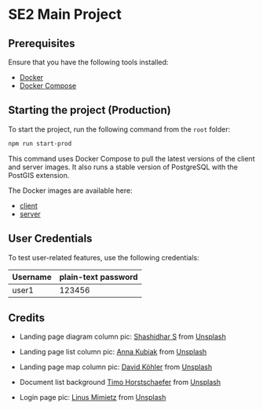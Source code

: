 # SE2 Main Project

## Prerequisites

Ensure that you have the following tools installed:

- [Docker](https://www.docker.com/)
- [Docker Compose](https://docs.docker.com/compose/)

## Starting the project (Production)

To start the project, run the following command from the `root` folder:

```bash
npm run start-prod
```

This command uses Docker Compose to pull the latest versions of the client and server images. It also runs a stable version of PostgreSQL with the PostGIS extension.

The Docker images are available here:
- [client](https://hub.docker.com/layers/emacoricciati/se2-g1/client/images/sha256-430ff6cd4a51d831be3ac630e31d11742133ef9a64165db0bcb1e3362522a8fd) 
- [server](https://hub.docker.com/layers/emacoricciati/se2-g1/server/images/sha256-e15a25d937ec39b6a2fb0156695dbb62cb285725569b1cfb770bd176967639ab)

## User Credentials

To test user-related features, use the following credentials:

|         Username      | plain-text password      |
|-----------------------|--------------------------|
| user1                 |     123456               |

## Credits
- Landing page diagram column pic: <a href="https://unsplash.com/it/@driftswift?utm_content=creditCopyText&utm_medium=referral&utm_source=unsplash">Shashidhar S</a> from <a href="https://unsplash.com/it/foto/una-casa-coperta-di-neve-con-una-luna-piena-sullo-sfondo-pZJGkVqhQhM?utm_content=creditCopyText&utm_medium=referral&utm_source=unsplash">Unsplash</a>

- Landing page list column pic: <a href="https://unsplash.com/it/@mietlicha?utm_content=creditCopyText&utm_medium=referral&utm_source=unsplash">Anna Kubiak</a> from <a href="https://unsplash.com/it/foto/silhouette-di-montagna-sotto-aurora-borealis-4OLiKJ48ADY?utm_content=creditCopyText&utm_medium=referral&utm_source=unsplash">Unsplash</a>

- Landing page map column pic: <a href="https://unsplash.com/it/@davidkhlr?utm_content=creditCopyText&utm_medium=referral&utm_source=unsplash">David Köhler</a> from <a href="https://unsplash.com/it/foto/unaurora-verde-e-blu-su-una-foresta-innevata-Uqh1XtNYhus?utm_content=creditCopyText&utm_medium=referral&utm_source=unsplash">Unsplash</a>

- Document list background <a href="https://unsplash.com/it/@thrstschfr?utm_content=creditCopyText&utm_medium=referral&utm_source=unsplash">Timo Horstschaefer</a> from <a href="https://unsplash.com/it/foto/cielo-verde-e-blu-sopra-il-campo-coperto-di-neve-e-gli-alberi-3QTe0CdhcL4?utm_content=creditCopyText&utm_medium=referral&utm_source=unsplash">Unsplash</a>
      
- Login page pic: <a href="https://unsplash.com/it/@linusmimietz?utm_content=creditCopyText&utm_medium=referral&utm_source=unsplash">Linus Mimietz</a> from <a href="https://unsplash.com/it/foto/persone-alla-strada-tra-gli-edifici-commerciali-QYI__0vehUs?utm_content=creditCopyText&utm_medium=referral&utm_source=unsplash">Unsplash</a>
      
      